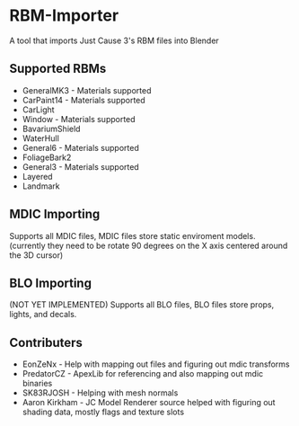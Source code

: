 # RBM-Importer
A tool that imports Just Cause 3's RBM files into Blender
## Supported RBMs
- GeneralMK3 - Materials supported
- CarPaint14 - Materials supported
- CarLight
- Window - Materials supported
- BavariumShield
- WaterHull
- General6 - Materials supported
- FoliageBark2
- General3 - Materials supported
- Layered
- Landmark
## MDIC Importing
Supports all MDIC files, MDIC files store static enviroment models. (currently they need to be rotate 90 degrees on the X axis centered around the 3D cursor)
## BLO Importing
(NOT YET IMPLEMENTED)
Supports all BLO files, BLO files store props, lights, and decals.
## Contributers
- EonZeNx - Help with mapping out files and figuring out mdic transforms
- PredatorCZ - ApexLib for referencing and also mapping out mdic binaries
- SK83RJOSH - Helping with mesh normals
- Aaron Kirkham - JC Model Renderer source helped with figuring out shading data, mostly flags and texture slots
